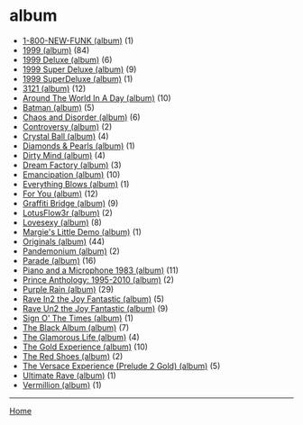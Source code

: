 # album

  * [1-800-NEW-FUNK (album)](./album/1-800-new-funk/) (1)
  * [1999 (album)](./album/1999/) (84)
  * [1999 Deluxe (album)](./album/1999-deluxe/) (6)
  * [1999 Super Deluxe (album)](./album/1999-super-deluxe/) (9)
  * [1999 SuperDeluxe (album)](./album/1999-superdeluxe/) (1)
  * [3121 (album)](./album/3121/) (12)
  * [Around The World In A Day (album)](./album/around-the-world-in-a-day/) (10)
  * [Batman (album)](./album/batman/) (5)
  * [Chaos and Disorder (album)](./album/chaos-and-disorder/) (6)
  * [Controversy (album)](./album/controversy/) (2)
  * [Crystal Ball (album)](./album/crystal-ball/) (4)
  * [Diamonds & Pearls (album)](./album/diamonds-pearls/) (1)
  * [Dirty Mind (album)](./album/dirty-mind/) (4)
  * [Dream Factory (album)](./album/dream-factory/) (3)
  * [Emancipation (album)](./album/emancipation/) (10)
  * [Everything Blows (album)](./album/everything-blows/) (1)
  * [For You (album)](./album/for-you/) (12)
  * [Graffiti Bridge (album)](./album/graffiti-bridge/) (9)
  * [LotusFlow3r (album)](./album/lotusflow3r/) (2)
  * [Lovesexy (album)](./album/lovesexy/) (8)
  * [Margie's Little Demo (album)](./album/margie-s-little-demo/) (1)
  * [Originals (album)](./album/originals/) (44)
  * [Pandemonium (album)](./album/pandemonium/) (2)
  * [Parade (album)](./album/parade/) (16)
  * [Piano and a Microphone 1983 (album)](./album/piano-and-a-microphone-1983/) (11)
  * [Prince Anthology: 1995-2010 (album)](./album/prince-anthology-1995-2010/) (2)
  * [Purple Rain (album)](./album/purple-rain/) (29)
  * [Rave In2 the Joy Fantastic (album)](./album/rave-in2-the-joy-fantastic/) (5)
  * [Rave Un2 the Joy Fantastic (album)](./album/rave-un2-the-joy-fantastic/) (9)
  * [Sign O' The Times (album)](./album/sign-o-the-times/) (1)
  * [The Black Album (album)](./album/the-black-album/) (7)
  * [The Glamorous Life (album)](./album/the-glamorous-life/) (4)
  * [The Gold Experience (album)](./album/the-gold-experience/) (10)
  * [The Red Shoes (album)](./album/the-red-shoes/) (2)
  * [The Versace Experience (Prelude 2 Gold) (album)](./album/the-versace-experience-prelude-2-gold/) (5)
  * [Ultimate Rave (album)](./album/ultimate-rave/) (1)
  * [Vermillion (album)](./album/vermillion/) (1)

----

[Home](../)
